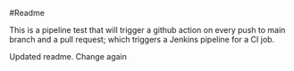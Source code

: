 #Readme

This is a pipeline test that will trigger a github action on every push to main branch and a pull request; which triggers a Jenkins pipeline for a CI job.


Updated readme.
Change again
